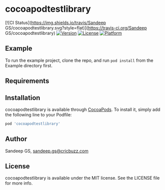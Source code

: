 # cocoapodtestlibrary

[![CI Status](https://img.shields.io/travis/Sandeep GS/cocoapodtestlibrary.svg?style=flat)](https://travis-ci.org/Sandeep GS/cocoapodtestlibrary)
[![Version](https://img.shields.io/cocoapods/v/cocoapodtestlibrary.svg?style=flat)](https://cocoapods.org/pods/cocoapodtestlibrary)
[![License](https://img.shields.io/cocoapods/l/cocoapodtestlibrary.svg?style=flat)](https://cocoapods.org/pods/cocoapodtestlibrary)
[![Platform](https://img.shields.io/cocoapods/p/cocoapodtestlibrary.svg?style=flat)](https://cocoapods.org/pods/cocoapodtestlibrary)

## Example

To run the example project, clone the repo, and run `pod install` from the Example directory first.

## Requirements

## Installation

cocoapodtestlibrary is available through [CocoaPods](https://cocoapods.org). To install
it, simply add the following line to your Podfile:

```ruby
pod 'cocoapodtestlibrary'
```

## Author

Sandeep GS, sandeep.gs@cricbuzz.com

## License

cocoapodtestlibrary is available under the MIT license. See the LICENSE file for more info.
